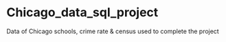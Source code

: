 # Chicago_data_sql_project
Data of Chicago schools, crime rate &amp; census used to complete the project
